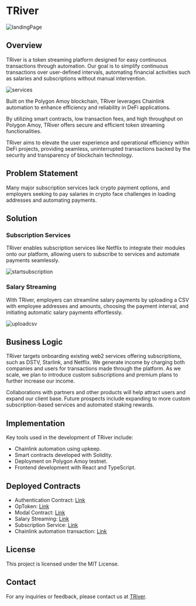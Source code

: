 # TRiver

![landingPage](https://github.com/Signor1/token-stream/assets/107637548/ce42b4a0-bb46-401d-b5a1-e8f983d558dd)


## Overview

TRiver is a token streaming platform designed for easy continuous transactions through automation. Our goal is to simplify continuous transactions over user-defined intervals, automating financial activities such as salaries and subscriptions without manual intervention.

![services](https://github.com/Signor1/token-stream/assets/107637548/ca8962cd-7861-4190-84c4-6d33d7ba152e)

Built on the Polygon Amoy blockchain, TRiver leverages Chainlink automation to enhance efficiency and reliability in DeFi applications. 

By utilizing smart contracts, low transaction fees, and high throughput on Polygon Amoy, TRiver offers secure and efficient token streaming functionalities.

TRiver aims to elevate the user experience and operational efficiency within DeFi projects, providing seamless, uninterrupted transactions backed by the security and transparency of blockchain technology.

## Problem Statement

Many major subscription services lack crypto payment options, and employers seeking to pay salaries in crypto face challenges in loading addresses and automating payments.

## Solution

### Subscription Services

TRiver enables subscription services like Netflix to integrate their modules onto our platform, allowing users to subscribe to services and automate payments seamlessly.

![startsubscription](https://github.com/Signor1/token-stream/assets/107637548/25beb888-9450-45cc-9e55-7446d7c37ff6)


### Salary Streaming

With TRiver, employers can streamline salary payments by uploading a CSV with employee addresses and amounts, choosing the payment interval, and initiating automatic salary payments effortlessly.

![uploadcsv](https://github.com/Signor1/token-stream/assets/107637548/c20d4920-edcf-4780-8701-2195adfd288a)


## Business Logic

TRiver targets onboarding existing web2 services offering subscriptions, such as DSTV, Starlink, and Netflix. We generate income by charging both companies and users for transactions made through the platform. As we scale, we plan to introduce custom subscriptions and premium plans to further increase our income.

Collaborations with partners and other products will help attract users and expand our client base. Future prospects include expanding to more custom subscription-based services and automated staking rewards.

## Implementation

Key tools used in the development of TRiver include:

- Chainlink automation using upkeep.
- Smart contracts developed with Solidity.
- Deployment on Polygon Amoy testnet.
- Frontend development with React and TypeScript.

## Deployed Contracts

- Authentication Contract: [Link](https://amoy.polygonscan.com/address/0xdFf7Ebb3f88D5D097F08C5522115D0656cB42314)
- OpToken: [Link](https://sepolia-blockscout.lisk.com/address/0xcFb19dee1Fc394134074FF32D80474c45484A211)
- Modal Contract: [Link](https://amoy.polygonscan.com/address/0xe65f9bfc05AEA49E0872167D97D7447bF0b49285)
- Salary Streaming: [Link](https://amoy.polygonscan.com/address/0x942670D70846FCDC566E822c9857c22343c498a2)
- Subscription Service: [Link](https://amoy.polygonscan.com/address/0x6BBCb0cBd4871EE953C54eAA095c2ba136957b01)
- Chainlink automation transaction: [Link](https://amoy.polygonscan.com/tx/0xf721fd9ff6c16608619f53b33e6bce6d3462ab34b5d72f608a279e6fe22c85f8)

## License

This project is licensed under the MIT License.

## Contact

For any inquiries or feedback, please contact us at [TRiver](token-river.vercel.app).

